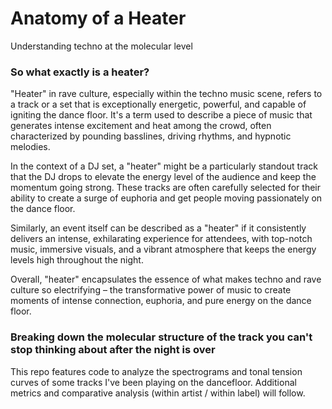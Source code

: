 # Anatomy of a Heater
Understanding techno at the molecular level

### So what exactly is a heater?
"Heater" in rave culture, especially within the techno music scene, refers to a track or a set that is exceptionally energetic, powerful, and capable of igniting the dance floor. It's a term used to describe a piece of music that generates intense excitement and heat among the crowd, often characterized by pounding basslines, driving rhythms, and hypnotic melodies.

In the context of a DJ set, a "heater" might be a particularly standout track that the DJ drops to elevate the energy level of the audience and keep the momentum going strong. These tracks are often carefully selected for their ability to create a surge of euphoria and get people moving passionately on the dance floor.

Similarly, an event itself can be described as a "heater" if it consistently delivers an intense, exhilarating experience for attendees, with top-notch music, immersive visuals, and a vibrant atmosphere that keeps the energy levels high throughout the night.

Overall, "heater" encapsulates the essence of what makes techno and rave culture so electrifying – the transformative power of music to create moments of intense connection, euphoria, and pure energy on the dance floor.

### Breaking down the molecular structure of the track you can't stop thinking about after the night is over

This repo features code to analyze the spectrograms and tonal tension curves of some tracks I've been playing on the dancefloor. Additional metrics and comparative analysis (within artist / within label) will follow.

